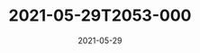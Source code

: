 ---
date: 2021-05-29
title: 2021-05-29T2053-000
hero: 2021/2021-05-29T2053-000.jpeg

# briefly describe the image…
alt: ''

# insert the closed caption text after the three-dash break…
# (include line-breaks, punctuation, and capitalization)
---